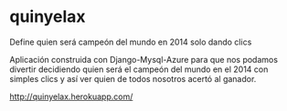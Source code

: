 quinyelax
=========

Define quien será campeón del mundo en 2014 solo dando clics

Aplicación construida con Django-Mysql-Azure para que nos podamos divertir decidiendo quien será el campeón del mundo en el 2014 con simples clics y así ver quien de todos nosotros acertó al ganador.


http://quinyelax.herokuapp.com/
